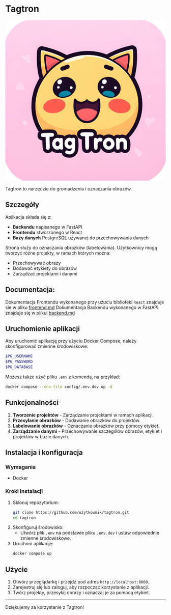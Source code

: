 # Tagtron

![Logo](media/logo.jpg)

Tagtron to narzędzie do gromadzenia i oznaczania obrazów.

## Szczegóły

Aplikacja składa się z:
- **Backendu** napisanego w FastAPI
- **Frontendu** stworzonego w React
- **Bazy danych** PostgreSQL używanej do przechowywania danych

Strona służy do oznaczania obrazków (labelowania). Użytkownicy mogą tworzyć różne projekty, w ramach których można:
- Przechowywać obrazy
- Dodawać etykiety do obrazów
- Zarządzać projektami i danymi

## Documentacja:

Dokumentacja Frontendu wykonanego przy użuciu biblioteki `React` znajduje sie w pliku [frontend.md]('doc/frontend.md')
Dokumentacja Backendu wykonanego w FastAPI znajduje się w plikui [backend.md](doc/backend.md)

## Uruchomienie aplikacji

Aby uruchomić aplikację przy użyciu Docker Compose, należy skonfigurować zmienne środowiskowe:

```bash
$PG_USERNAME
$PG_PASSWORD
$PG_DATABASE
```

Możesz także użyć pliku `.env` z komendą, na przykład:

```bash
docker compose --env-file config/.env.dev up -d
```

## Funkcjonalności

1. **Tworzenie projektów** - Zarządzanie projektami w ramach aplikacji.
2. **Przesyłanie obrazków** - Dodawanie obrazków do projektów.
3. **Labelowanie obrazków** - Oznaczanie obrazków przy pomocy etykiet.
4. **Zarządzanie danymi** - Przechowywanie szczegółów obrazów, etykiet i projektów w bazie danych.

## Instalacja i konfiguracja

### Wymagania
- Docker

### Kroki instalacji
1. Sklonuj repozytorium:
   ```bash
   git clone https://github.com/uzytkownik/tagtron.git
   cd tagtron
   ```
2. Skonfiguruj środowisko:
   - Utwórz plik `.env` na podstawie pliku `.env.dev` i ustaw odpowiednie zmienne środowiskowe.
3. Uruchom aplikację:
   ```bash
   docker compose up
   ```

## Użycie

1. Otwórz przeglądarkę i przejdź pod adres `http://localhost:8000`.
2. Zarejestruj się lub zaloguj, aby rozpocząć korzystanie z aplikacji.
3. Twórz projekty, przesyłaj obrazy i oznaczaj je za pomocą etykiet.

---
Dziękujemy za korzystanie z Tagtron!
